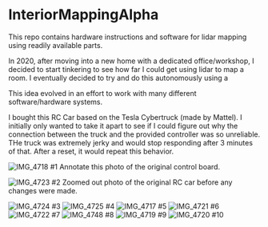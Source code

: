 # InteriorMappingAlpha
This repo contains hardware instructions and software for lidar mapping using readily available parts.

In 2020, after moving into a new home with a dedicated office/workshop, I decided to start tinkering to see how far I could get using lidar to map a room. I eventually decided to try and do this autonomously using a 

This idea evolved in an effort to work with many different software/hardware systems. 

I bought this RC Car based on the Tesla Cybertruck (made by Mattel).  I initially only wanted to take it apart to see if I could figure out why the connection between the truck and the provided controller was so unreliable. THe truck was extremely jerky and would stop responding after 3 minutes of that. After a reset, it would repeat this behavior.



![IMG_4718](https://user-images.githubusercontent.com/42262966/152452452-f6a1cb17-77a1-4e28-ae72-3f210598feb3.jpg)
#1 Annotate this photo of the original control board.

![IMG_4723](https://user-images.githubusercontent.com/42262966/152452454-c491ef7a-51a6-4633-b3cc-f57851b60763.jpg)
#2 Zoomed out photo of the original RC car before any changes were made. 

![IMG_4724](https://user-images.githubusercontent.com/42262966/152452457-26a7ea8f-18f7-461e-91db-7e37f30ca7be.jpg)
#3
![IMG_4725](https://user-images.githubusercontent.com/42262966/152452458-fdc78198-ed37-464b-b667-2ea8c6cb6547.jpg)
#4
![IMG_4717](https://user-images.githubusercontent.com/42262966/152452461-a78e3b95-1fb9-47c3-a8b0-a16146729b24.jpg)
#5
![IMG_4721](https://user-images.githubusercontent.com/42262966/152452641-dc9d7e2c-6f82-406e-8ea5-0dfa06298984.jpg)
#6
![IMG_4722](https://user-images.githubusercontent.com/42262966/152452645-172df1b6-2b7f-4a1a-a148-f8b4d8a07e6a.jpg)
#7
![IMG_4748](https://user-images.githubusercontent.com/42262966/152452650-2c7e2d62-b219-479e-9faa-ebe1e7740474.jpg)
#8
![IMG_4719](https://user-images.githubusercontent.com/42262966/152452653-b9cb669a-0eb6-4fb8-9c61-416683a81ea1.jpg)
#9
![IMG_4720](https://user-images.githubusercontent.com/42262966/152452654-d2ccdb5a-8478-40ab-99dd-b3096390d906.jpg)
#10
